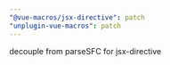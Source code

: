 ```yaml
---
"@vue-macros/jsx-directive": patch
"unplugin-vue-macros": patch
---
```


decouple from parseSFC for jsx-directive
  
